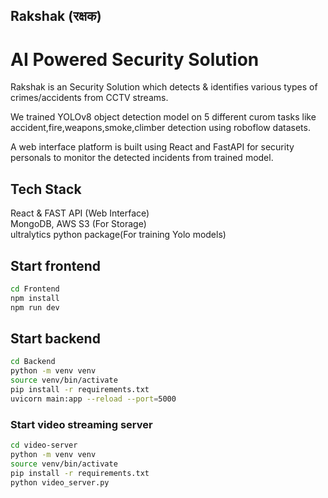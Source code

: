 ## Rakshak (रक्षक)

#  AI Powered Security Solution

Rakshak is an  Security Solution which detects & identifies various types of crimes/accidents from CCTV streams.

We trained YOLOv8 object detection model on 5 different curom tasks like accident,fire,weapons,smoke,climber detection using roboflow datasets.

A web interface platform is built using React and FastAPI for security personals to monitor the detected incidents from trained model.

## Tech Stack 
React & FAST API (Web Interface)  
MongoDB, AWS S3 (For Storage)   
ultralytics python package(For training Yolo models)   

## Start frontend
```bash
cd Frontend
npm install
npm run dev
```

## Start backend

```bash
cd Backend
python -m venv venv
source venv/bin/activate
pip install -r requirements.txt
uvicorn main:app --reload --port=5000
```

### Start video streaming server
```bash
cd video-server
python -m venv venv
source venv/bin/activate
pip install -r requirements.txt
python video_server.py
```
